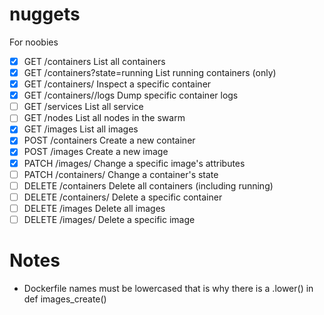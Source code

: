 # nuggets
For noobies

* [x] GET /containers                     	  List all containers
* [x] GET /containers?state=running       	  List running containers (only)
* [x] GET /containers/<id>	                  Inspect a specific container
* [x] GET /containers/<id>/logs	              Dump specific container logs
* [ ] GET /services		            	          List all service
* [ ] GET /nodes		            	            List all nodes in the swarm
* [x] GET /images		            	            List all images
* [x] POST /containers		            	      Create a new container
* [x] POST /images		            	          Create a new image
* [x] PATCH /images/<id>		            	    Change a specific image's attributes
* [ ] PATCH /containers/<id>              	  Change a container's state
* [ ] DELETE /containers                  	  Delete all containers (including running)
* [ ] DELETE /containers/<id> 	              Delete a specific container
* [ ] DELETE /images                      	  Delete all images
* [ ] DELETE /images/<id>		                  Delete a specific image

# Notes
- Dockerfile names must be lowercased that is why there is a .lower() in def images_create()
